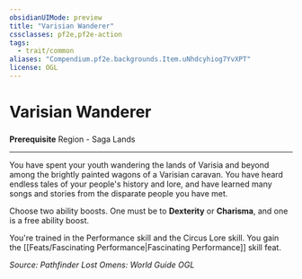 ```yaml
---
obsidianUIMode: preview
title: "Varisian Wanderer"
cssclasses: pf2e,pf2e-action
tags:
  - trait/common
aliases: "Compendium.pf2e.backgrounds.Item.uNhdcyhiog7YvXPT"
license: OGL
---
```

# Varisian Wanderer

### 






**Prerequisite** Region - Saga Lands

* * *

You have spent your youth wandering the lands of Varisia and beyond among the brightly painted wagons of a Varisian caravan. You have heard endless tales of your people's history and lore, and have learned many songs and stories from the disparate people you have met.

Choose two ability boosts. One must be to **Dexterity** or **Charisma**, and one is a free ability boost.

You're trained in the Performance skill and the Circus Lore skill. You gain the [[Feats/Fascinating Performance|Fascinating Performance]] skill feat.

*Source: Pathfinder Lost Omens: World Guide*
*OGL*
